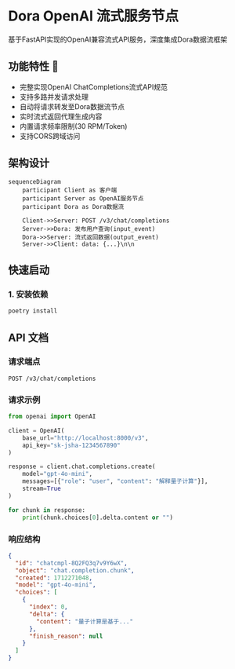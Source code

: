 # Dora OpenAI 流式服务节点

基于FastAPI实现的OpenAI兼容流式API服务，深度集成Dora数据流框架

## 功能特性 🚀
- 完整实现OpenAI ChatCompletions流式API规范
- 支持多路并发请求处理
- 自动将请求转发至Dora数据流节点
- 实时流式返回代理生成内容
- 内置请求频率限制(30 RPM/Token)
- 支持CORS跨域访问

## 架构设计
```mermaid
sequenceDiagram
    participant Client as 客户端
    participant Server as OpenAI服务节点
    participant Dora as Dora数据流
    
    Client->>Server: POST /v3/chat/completions
    Server->>Dora: 发布用户查询(input_event)
    Dora->>Server: 流式返回数据(output_event)
    Server->>Client: data: {...}\n\n
```

## 快速启动

### 1. 安装依赖
```bash
poetry install
```


## API 文档

### 请求端点
```http
POST /v3/chat/completions
```

### 请求示例
```python
from openai import OpenAI

client = OpenAI(
    base_url="http://localhost:8000/v3",
    api_key="sk-jsha-1234567890"
)

response = client.chat.completions.create(
    model="gpt-4o-mini",
    messages=[{"role": "user", "content": "解释量子计算"}],
    stream=True
)

for chunk in response:
    print(chunk.choices[0].delta.content or "")
```

### 响应结构
```json
{
  "id": "chatcmpl-8Q2FQ3q7v9Y6wX",
  "object": "chat.completion.chunk",
  "created": 1712271048,
  "model": "gpt-4o-mini",
  "choices": [
    {
      "index": 0,
      "delta": {
        "content": "量子计算是基于..."
      },
      "finish_reason": null
    }
  ]
}
```
